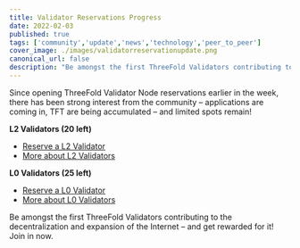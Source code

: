 ```yaml
---
title: Validator Reservations Progress
date: 2022-02-03
published: true
tags: ['community','update','news','technology','peer_to_peer']
cover_image: ./images/validatorreservationupdate.png
canonical_url: false
description: "Be amongst the first ThreeFold Validators contributing to the decentralization and expansion of the Internet – and get rewarded for it. Limited spots remain!"
---
```


Since opening ThreeFold Validator Node reservations earlier in the week, there has been strong interest from the community – applications are coming in, TFT are being accumulated – and limited spots remain!

**L2 Validators (20 left)**

- [Reserve a L2 Validator](https://forum.threefold.io/t/procedure-to-register-your-validator-node/1864)
- [More about L2 Validators](https://forum.threefold.io/t/about-the-validators-signup-l2-category/1862)

**L0 Validators (25 left)**

- [Reserve a L0 Validator](https://forum.threefold.io/t/procedure-to-register-your-l0-validator-nodes/1866)
- [More about L0 Validators](https://forum.threefold.io/t/about-the-validators-signup-l0-category/1863)

Be amongst the first ThreeFold Validators contributing to the decentralization and expansion of the Internet – and get rewarded for it! Join in now.